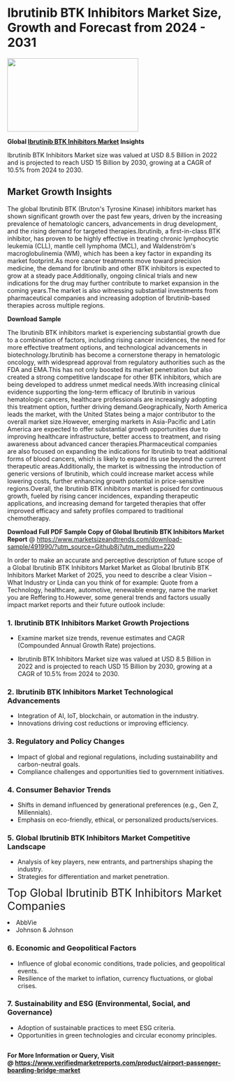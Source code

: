 <H1>Ibrutinib BTK Inhibitors Market Size, Growth and Forecast from 2024 - 2031</H1><img class="aligncenter size-medium wp-image-584254" src="https://thirdeyenews.in/wp-content/uploads/2024/09/Global-Market-Research-300x168.jpeg" alt="" width="300" height="168" /><p><strong>Global&nbsp;<a href="https://www.marketsizeandtrends.com/download-sample/491990/?utm_source=Github8j?utm_medium=220">Ibrutinib BTK Inhibitors Market</a> Insights</strong></p><p>Ibrutinib BTK Inhibitors Market size was valued at USD 8.5 Billion in 2022 and is projected to reach USD 15 Billion by 2030, growing at a CAGR of 10.5% from 2024 to 2030.</p><p><h2>Market Growth Insights</h2> <p>The global Ibrutinib BTK (Bruton's Tyrosine Kinase) inhibitors market has shown significant growth over the past few years, driven by the increasing prevalence of hematologic cancers, advancements in drug development, and the rising demand for targeted therapies.Ibrutinib, a first-in-class BTK inhibitor, has proven to be highly effective in treating chronic lymphocytic leukemia (CLL), mantle cell lymphoma (MCL), and Waldenström's macroglobulinemia (WM), which has been a key factor in expanding its market footprint.As more cancer treatments move toward precision medicine, the demand for Ibrutinib and other BTK inhibitors is expected to grow at a steady pace.Additionally, ongoing clinical trials and new indications for the drug may further contribute to market expansion in the coming years.The market is also witnessing substantial investments from pharmaceutical companies and increasing adoption of Ibrutinib-based therapies across multiple regions.</p> <p><strong>Download Sample</strong></p> <p>The Ibrutinib BTK inhibitors market is experiencing substantial growth due to a combination of factors, including rising cancer incidences, the need for more effective treatment options, and technological advancements in biotechnology.Ibrutinib has become a cornerstone therapy in hematologic oncology, with widespread approval from regulatory authorities such as the FDA and EMA.This has not only boosted its market penetration but also created a strong competitive landscape for other BTK inhibitors, which are being developed to address unmet medical needs.With increasing clinical evidence supporting the long-term efficacy of Ibrutinib in various hematologic cancers, healthcare professionals are increasingly adopting this treatment option, further driving demand.Geographically, North America leads the market, with the United States being a major contributor to the overall market size.However, emerging markets in Asia-Pacific and Latin America are expected to offer substantial growth opportunities due to improving healthcare infrastructure, better access to treatment, and rising awareness about advanced cancer therapies.Pharmaceutical companies are also focused on expanding the indications for Ibrutinib to treat additional forms of blood cancers, which is likely to expand its use beyond the current therapeutic areas.Additionally, the market is witnessing the introduction of generic versions of Ibrutinib, which could increase market access while lowering costs, further enhancing growth potential in price-sensitive regions.Overall, the Ibrutinib BTK inhibitors market is poised for continuous growth, fueled by rising cancer incidences, expanding therapeutic applications, and increasing demand for targeted therapies that offer improved efficacy and safety profiles compared to traditional chemotherapy.<p><span class=""><strong>Download Full PDF Sample Copy of Global Ibrutinib BTK Inhibitors Market Report</strong> @ <a href="https://www.marketsizeandtrends.com/download-sample/491990/?utm_source=Github8j?utm_medium=220" target="_blank">https://www.marketsizeandtrends.com/download-sample/491990/?utm_source=Github8j?utm_medium=220</a></span></p><p>In order to make an accurate and perceptive description of future scope of a Global&nbsp;Ibrutinib BTK Inhibitors Market Market as Global&nbsp;Ibrutinib BTK Inhibitors Market Market of 2025, you need to describe a clear Vision &ndash; What Industry or Linda can you think of for example: Quote from a Technology, healthcare, automotive, renewable energy, name the market you are Reffering to.However, some general trends and factors usually impact market reports and their future outlook include:</p><h3>1.&nbsp;<strong>Ibrutinib BTK Inhibitors Market Growth Projections</strong></h3><ul><li>Examine market size trends, revenue estimates and CAGR (Compounded Annual Growth Rate) projections.</li><li><p>Ibrutinib BTK Inhibitors Market size was valued at USD 8.5 Billion in 2022 and is projected to reach USD 15 Billion by 2030, growing at a CAGR of 10.5% from 2024 to 2030.</p></li></ul><h3>2.&nbsp;<strong>Ibrutinib BTK Inhibitors Market Technological Advancements</strong></h3><ul><li>Integration of AI, IoT, blockchain, or automation in the industry.</li><li>Innovations driving cost reductions or improving efficiency.</li></ul><h3>3.&nbsp;<strong>Regulatory and Policy Changes</strong></h3><ul><li>Impact of global and regional regulations, including sustainability and carbon-neutral goals.</li><li>Compliance challenges and opportunities tied to government initiatives.</li></ul><h3>4.&nbsp;<strong>Consumer Behavior Trends</strong></h3><ul><li>Shifts in demand influenced by generational preferences (e.g., Gen Z, Millennials).</li><li>Emphasis on eco-friendly, ethical, or personalized products/services.</li></ul><h3>5.&nbsp;<strong>Global Ibrutinib BTK Inhibitors Market Competitive Landscape</strong></h3><ul><li>Analysis of key players, new entrants, and partnerships shaping the industry.</li><li>Strategies for differentiation and market penetration.</li></ul><p data-pm-slice="1 1 []"><span style="color: inherit; font-family: inherit; font-size: 25px;">Top Global Ibrutinib BTK Inhibitors Market Companies</span></p><div class="" data-test-id=""><p><li>AbbVie</li><li> Johnson & Johnson</li></p></div><h3>6.&nbsp;<strong>Economic and Geopolitical Factors</strong></h3><ul><li>Influence of global economic conditions, trade policies, and geopolitical events.</li><li>Resilience of the market to inflation, currency fluctuations, or global crises.</li></ul><h3>7.&nbsp;<strong>Sustainability and ESG (Environmental, Social, and Governance)</strong></h3><ul><li>Adoption of sustainable practices to meet ESG criteria.</li><li>Opportunities in green technologies and circular economy principles.</li></ul><h2><strong style="font-size: 14px;">For More Information or Query, Visit @&nbsp;</strong><a style="background-color: #ffffff; font-size: 14px;" href="https://www.marketsizeandtrends.com/report/ibrutinib-btk-inhibitors-market/" target="_blank">https://www.verifiedmarketreports.com/product/airport-passenger-boarding-bridge-market</a></h2>